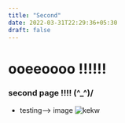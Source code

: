 ```yaml
---
title: "Second"
date: 2022-03-31T22:29:36+05:30
draft: false
---
```

# ooeeoooo !!!!!!
### second page !!!! \(^_^)/
* testing--> image
![ kekw ](/image1.png)
